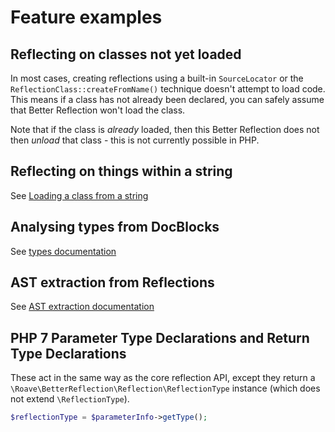 # Feature examples

## Reflecting on classes not yet loaded

In most cases, creating reflections using a built-in `SourceLocator` or the `ReflectionClass::createFromName()`
technique doesn't attempt to load code. This means if a class has not already been declared, you can safely assume that
Better Reflection won't load the class.

Note that if the class is *already* loaded, then this Better Reflection does not then *unload* that class - this is not
currently possible in PHP.

## Reflecting on things within a string

See [Loading a class from a string](https://github.com/Roave/BetterReflection/tree/master/docs/usage.md#Loading-a-class-from-a-string)

## Analysing types from DocBlocks

See [types documentation](https://github.com/Roave/BetterReflection/tree/master/docs/types.md)

## AST extraction from Reflections

See [AST extraction documentation](https://github.com/Roave/BetterReflection/tree/master/docs/ast-extraction.md)

## PHP 7 Parameter Type Declarations and Return Type Declarations

These act in the same way as the core reflection API, except they return a
`\Roave\BetterReflection\Reflection\ReflectionType` instance (which does not extend `\ReflectionType`).

```php
$reflectionType = $parameterInfo->getType();
```
